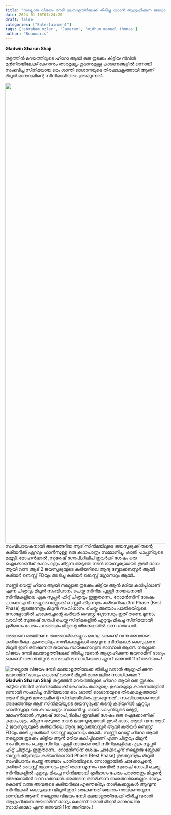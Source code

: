 ```yaml
---
title: "നല്ലൊരു വിജയം നേടി മലയാളത്തിലേക്ക് തിരിച്ചു വരാൻ ആഗ്രഹിക്കുന്ന ജയറാമിന് ഭാഗ്യം കൊണ്ട് വരാൻ മിഥുൻ മാനുവലിനു സാധിക്കുമോ ?"
date: 2024-01-10T07:24:20
draft: false
categories: ["Entertainment"]
tags: ['abraham ozler', 'Jayaram', 'midhun manuel thomas']
author: "Beaumaris"
---
```


<strong>Gladwin Sharun Shaji</strong>

തട്ടത്തിൻ മറയത്തിലൂടെ ഹീറോ ആയി ഒരു തുടക്കം കിട്ടിയ നിവിൻ മുൻനിരയിലേക്ക് കേറാനും താരമൂല്യം കൂടാനുമുള്ള കാരണങ്ങളിൽ ഒന്നായി സംഭവിച്ച സിനിമയായ ഓം ശാന്തി ഓശാനയുടെ തിരക്കഥകൃത്തായി ആണ് മിഥുൻ മാനുവലിന്റെ സിനിമാജീവിതം തുടങ്ങുന്നത്..

<img class="size-full wp-image-437429 aligncenter" src="https://cdn.boolokam.com/articles/2024/01/qqqqdd.jpg" alt="" width="1440" height="1440" />സംവിധായകനായി അരങ്ങേറിയ ആട് സിനിമയിലൂടെ ജയസൂര്യക്ക് തന്റെ കരിയറിൽ ഏറ്റവും ഫാൻസുള്ള ഒരു കഥാപാത്രം സമ്മാനിച്ചു. ഷാജി പാപ്പനിലൂടെ മമ്മൂട്ടി, മോഹൻലാൽ ,സുരേഷ് ഗോപി,ദിലീപ് ഇവർക്ക് ശേഷം ഒരു ഐക്കോണിക് കഥാപാത്രം കിട്ടുന്ന അടുത്ത നടൻ ജയസൂര്യയായി. തുടർ ഭാഗം ആയി വന്ന ആട് 2 ജയസൂര്യയുടെ കരിയറിലെ ആദ്യ ബ്ലോക്ക്ബസ്റ്റർ ആയി കരിയർ ബെസ്റ്റ് FDയും അടിച്ചു കരിയർ ബെസ്റ്റ് ഗ്രോസറും ആയി..

സണ്ണി വെയ്ന് ഹീറോ ആയി നല്ലൊരു തുടക്കം കിട്ടിയ ആൻ മരിയ കലിപ്പിലാണ് എന്ന ചിത്രവും മിഥുൻ സംവിധാനം ചെയ്ത സിനിമ. പുള്ളി നായകനായി സിനിമകളിലെ ഏക സൂപ്പർ ഹിറ്റ് ചിത്രവും ഇതുതന്നെ..
റോമൻസിന് ശേഷം ചാക്കോച്ചന് നല്ലൊരു ബ്ലോക്ക് ബസ്റ്റർ കിട്ടുന്നതും കരിയറിലെ 3rd Phase (Best Phase) തുടങ്ങുന്നതും മിഥുൻ സംവിധാനം ചെയ്ത അഞ്ചാം പാതിരയിലൂടെ. സോളോയിൽ ചാക്കോച്ചന്റെ കരിയർ ബെസ്റ്റ് ഗ്രോസറും ഇത് തന്നെ.മൂന്നാം വരവിൽ സുരേഷ് ഗോപി ചെയ്ത സിനിമകളിൽ ഏറ്റവും മികച്ച സിനിമയായി ഭൂരിഭാഗം പേരും പറഞ്ഞതും മിഥുന്റെ തിരക്കഥയിൽ വന്ന ഗരുഡൻ.

അങ്ങനെ ഒരുമിക്കുന്ന താരങ്ങൾക്കെല്ലാം ഭാഗ്യം കൊണ്ട് വന്നു അവരുടെ കരിയറിലെ എന്തെങ്കിലും നാഴികക്കല്ലുകൾ ആവുന്ന സിനിമകൾ കൊടുക്കുന്ന മിഥുൻ ഇനി ഒരുക്കുന്നത് ജയറാം നായകനാവുന്ന ഓസ്‌ലർ ആണ്. നല്ലൊരു വിജയം നേടി മലയാളത്തിലേക്ക് തിരിച്ചു വരാൻ ആഗ്രഹിക്കുന്ന ജയറാമിന് ഭാഗ്യം കൊണ്ട് വരാൻ മിഥുൻ മാനുവലിനു സാധിക്കുമോ എന്ന് ജനുവരി 11ന് അറിയാം.!


![നല്ലൊരു വിജയം നേടി മലയാളത്തിലേക്ക് തിരിച്ചു വരാൻ ആഗ്രഹിക്കുന്ന ജയറാമിന് ഭാഗ്യം കൊണ്ട് വരാൻ മിഥുൻ മാനുവലിനു സാധിക്കുമോ ?](https://cdn.boolokam.com/articles/2024/01/qqqqdd.jpg)**Gladwin Sharun Shaji** തട്ടത്തിൻ മറയത്തിലൂടെ ഹീറോ ആയി ഒരു തുടക്കം കിട്ടിയ നിവിൻ മുൻനിരയിലേക്ക് കേറാനും താരമൂല്യം കൂടാനുമുള്ള കാരണങ്ങളിൽ ഒന്നായി സംഭവിച്ച സിനിമയായ ഓം ശാന്തി ഓശാനയുടെ തിരക്കഥകൃത്തായി ആണ് മിഥുൻ മാനുവലിന്റെ സിനിമാജീവിതം തുടങ്ങുന്നത്.. സംവിധായകനായി അരങ്ങേറിയ ആട് സിനിമയിലൂടെ ജയസൂര്യക്ക് തന്റെ കരിയറിൽ ഏറ്റവും ഫാൻസുള്ള ഒരു കഥാപാത്രം സമ്മാനിച്ചു. ഷാജി പാപ്പനിലൂടെ മമ്മൂട്ടി, മോഹൻലാൽ ,സുരേഷ് ഗോപി,ദിലീപ് ഇവർക്ക് ശേഷം ഒരു ഐക്കോണിക് കഥാപാത്രം കിട്ടുന്ന അടുത്ത നടൻ ജയസൂര്യയായി. തുടർ ഭാഗം ആയി വന്ന ആട് 2 ജയസൂര്യയുടെ കരിയറിലെ ആദ്യ ബ്ലോക്ക്ബസ്റ്റർ ആയി കരിയർ ബെസ്റ്റ് FDയും അടിച്ചു കരിയർ ബെസ്റ്റ് ഗ്രോസറും ആയി.. സണ്ണി വെയ്ന് ഹീറോ ആയി നല്ലൊരു തുടക്കം കിട്ടിയ ആൻ മരിയ കലിപ്പിലാണ് എന്ന ചിത്രവും മിഥുൻ സംവിധാനം ചെയ്ത സിനിമ. പുള്ളി നായകനായി സിനിമകളിലെ ഏക സൂപ്പർ ഹിറ്റ് ചിത്രവും ഇതുതന്നെ.. റോമൻസിന് ശേഷം ചാക്കോച്ചന് നല്ലൊരു ബ്ലോക്ക് ബസ്റ്റർ കിട്ടുന്നതും കരിയറിലെ 3rd Phase (Best Phase) തുടങ്ങുന്നതും മിഥുൻ സംവിധാനം ചെയ്ത അഞ്ചാം പാതിരയിലൂടെ. സോളോയിൽ ചാക്കോച്ചന്റെ കരിയർ ബെസ്റ്റ് ഗ്രോസറും ഇത് തന്നെ.മൂന്നാം വരവിൽ സുരേഷ് ഗോപി ചെയ്ത സിനിമകളിൽ ഏറ്റവും മികച്ച സിനിമയായി ഭൂരിഭാഗം പേരും പറഞ്ഞതും മിഥുന്റെ തിരക്കഥയിൽ വന്ന ഗരുഡൻ. അങ്ങനെ ഒരുമിക്കുന്ന താരങ്ങൾക്കെല്ലാം ഭാഗ്യം കൊണ്ട് വന്നു അവരുടെ കരിയറിലെ എന്തെങ്കിലും നാഴികക്കല്ലുകൾ ആവുന്ന സിനിമകൾ കൊടുക്കുന്ന മിഥുൻ ഇനി ഒരുക്കുന്നത് ജയറാം നായകനാവുന്ന ഓസ്‌ലർ ആണ്. നല്ലൊരു വിജയം നേടി മലയാളത്തിലേക്ക് തിരിച്ചു വരാൻ ആഗ്രഹിക്കുന്ന ജയറാമിന് ഭാഗ്യം കൊണ്ട് വരാൻ മിഥുൻ മാനുവലിനു സാധിക്കുമോ എന്ന് ജനുവരി 11ന് അറിയാം.!

